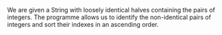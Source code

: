 We are given a String with loosely identical halves containing the pairs of integers. 
The programme allows us to identify the non-identical pairs of integers and sort their indexes in an ascending order.
